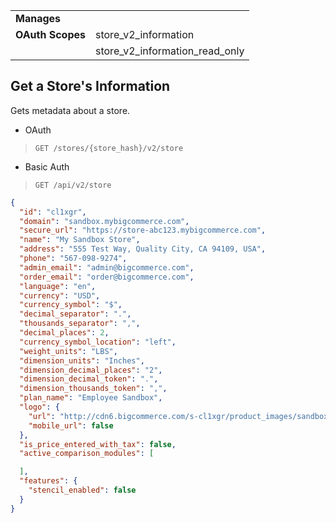 |||
|---|---|
| **Manages** |
| **OAuth Scopes** | store_v2_information
||store_v2_information_read_only

## <span class="jumptarget"> Get a Store's Information </span>

Gets metadata about a store.

*   OAuth
>`GET /stores/{store_hash}/v2/store`
*   Basic Auth
>`GET /api/v2/store`

```json
{
  "id": "cl1xgr",
  "domain": "sandbox.mybigcommerce.com",
  "secure_url": "https://store-abc123.mybigcommerce.com",
  "name": "My Sandbox Store",
  "address": "555 Test Way, Quality City, CA 94109, USA",
  "phone": "567-098-9274",
  "admin_email": "admin@bigcommerce.com",
  "order_email": "order@bigcommerce.com",
  "language": "en",
  "currency": "USD",
  "currency_symbol": "$",
  "decimal_separator": ".",
  "thousands_separator": ",",
  "decimal_places": 2,
  "currency_symbol_location": "left",
  "weight_units": "LBS",
  "dimension_units": "Inches",
  "dimension_decimal_places": "2",
  "dimension_decimal_token": ".",
  "dimension_thousands_token": ",",
  "plan_name": "Employee Sandbox",
  "logo": {
    "url": "http://cdn6.bigcommerce.com/s-cl1xgr/product_images/sandbox_logo_lp_1410899221__28020.jpg",
    "mobile_url": false
  },
  "is_price_entered_with_tax": false,
  "active_comparison_modules": [

  ],
  "features": {
    "stencil_enabled": false
  }
}
```
